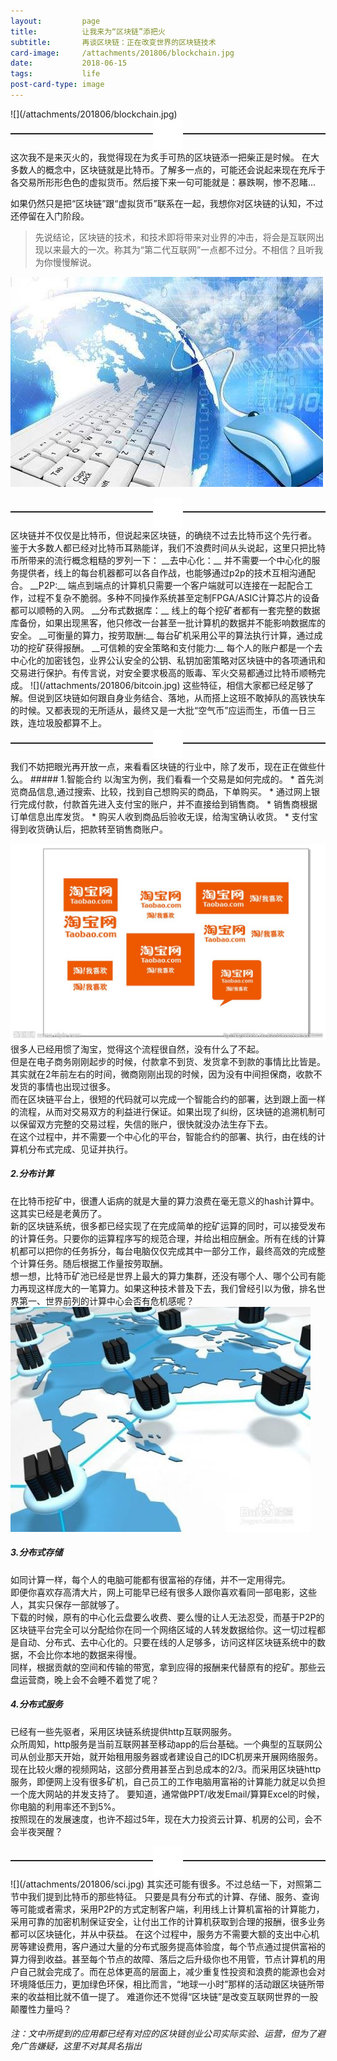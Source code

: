 ```yaml
---
layout:         page
title:          让我来为“区块链”添把火
subtitle:      	再谈区块链：正在改变世界的区块链技术
card-image:		/attachments/201806/blockchain.jpg
date:           2018-06-15
tags:           life
post-card-type: image
---
```

<link rel="stylesheet" type="text/css" href="{{ "/assets/css/sectors.css" | prepend: site.baseurl }}">
![](/attachments/201806/blockchain.jpg)
<section style="text-align: center; height: 50px;"><section style="width:48px;height:48px;color:#fff;font-size:16px;line-height:48px;display:inline-block;text-align:center;background-image:url(http://image2.135editor.com/mmbiz_gif/yqVAqoZvDibElUrxgDE4QeKBff3ehKBcxKdGhmMbTCFtF1y4BYviab1IbDHuSvqYyrFUFdicSOrOMABzH2nfYVm0A/0?wx_fmt=gif);background-repeat:no-repeat;background-size:100%;background-position:0;margin:0 auto;background-color:rgb(255,255,255);"><p style="margin:10px;padding:0px;font-size:16px;text-align:center;font-weight:bold;color:#ffffff"><span>1</span></p></section><section style="height:2px;background-color:rgb(34,33,33);margin-top:-26px;"></section></section>
这次我不是来灭火的，我觉得现在为炙手可热的区块链添一把柴正是时候。  
在大多数人的概念中，区块链就是比特币。了解多一点的，可能还会说起来现在充斥于各交易所形形色色的虚拟货币。然后接下来一句可能就是：暴跌啊，惨不忍睹...   

如果仍然只是把“区块链”跟“虚拟货币”联系在一起，我想你对区块链的认知，不过还停留在入门阶段。  
>先说结论，区块链的技术，和技术即将带来对业界的冲击，将会是互联网出现以来最大的一次。称其为“第二代互联网”一点都不过分。不相信？且听我为你慢慢解说。  

![](/attachments/201806/bc1.jpg)
<section style="text-align: center; height: 50px;"><section style="width:48px;height:48px;color:#fff;font-size:16px;line-height:48px;display:inline-block;text-align:center;background-image:url(http://image2.135editor.com/mmbiz_gif/yqVAqoZvDibElUrxgDE4QeKBff3ehKBcxKdGhmMbTCFtF1y4BYviab1IbDHuSvqYyrFUFdicSOrOMABzH2nfYVm0A/0?wx_fmt=gif);background-repeat:no-repeat;background-size:100%;background-position:0;margin:0 auto;background-color:rgb(255,255,255);"><p style="margin:10px;padding:0px;font-size:16px;text-align:center;font-weight:bold;color:#ffffff"><span>2</span></p></section><section style="height:2px;background-color:rgb(34,33,33);margin-top:-26px;"></section></section>
区块链并不仅仅是比特币，但说起来区块链，的确绕不过去比特币这个先行者。  
鉴于大多数人都已经对比特币耳熟能详，我们不浪费时间从头说起，这里只把比特币所带来的流行概念粗糙的罗列一下：  
__去中心化：__ 并不需要一个中心化的服务提供者，线上的每台机器都可以各自作战，也能够通过p2p的技术互相沟通配合。  
__P2P:__ 端点到端点的计算机只需要一个客户端就可以连接在一起配合工作，过程不复杂不脆弱。多种不同操作系统甚至定制FPGA/ASIC计算芯片的设备都可以顺畅的入网。  
__分布式数据库：__ 线上的每个挖矿者都有一套完整的数据库备份，如果出现黑客，他只修改一台甚至一批计算机的数据并不能影响数据库的安全。  
__可衡量的算力，按劳取酬:__ 每台矿机采用公平的算法执行计算，通过成功的挖矿获得报酬。  
__可信赖的安全策略和支付能力:__ 每个人的账户都是一个去中心化的加密钱包，业界公认安全的公钥、私钥加密策略对区块链中的各项通讯和交易进行保护。有传言说，对安全要求极高的贩毒、军火交易都通过比特币顺畅完成。  
![](/attachments/201806/bitcoin.jpg)
这些特征，相信大家都已经足够了解。但说到区块链如何跟自身业务结合、落地，从而搭上这班不敢掉队的高铁快车的时候。又都表现的无所适从，最终又是一大批“空气币”应运而生，币值一日三跌，连垃圾股都算不上。   

<section style="text-align: center; height: 50px;"><section style="width:48px;height:48px;color:#fff;font-size:16px;line-height:48px;display:inline-block;text-align:center;background-image:url(http://image2.135editor.com/mmbiz_gif/yqVAqoZvDibElUrxgDE4QeKBff3ehKBcxKdGhmMbTCFtF1y4BYviab1IbDHuSvqYyrFUFdicSOrOMABzH2nfYVm0A/0?wx_fmt=gif);background-repeat:no-repeat;background-size:100%;background-position:0;margin:0 auto;background-color:rgb(255,255,255);"><p style="margin:10px;padding:0px;font-size:16px;text-align:center;font-weight:bold;color:#ffffff"><span>3</span></p></section><section style="height:2px;background-color:rgb(34,33,33);margin-top:-26px;"></section></section>
我们不妨把眼光再开放一点，来看看区块链的行业中，除了发币，现在正在做些什么。  
##### 1.智能合约
以淘宝为例，我们看看一个交易是如何完成的。  
* 首先浏览商品信息,通过搜索、比较，找到自己想购买的商品，下单购买。  
* 通过网上银行完成付款，付款首先进入支付宝的账户，并不直接给到销售商。  
* 销售商根据订单信息出库发货。  
* 购买人收到商品后验收无误，给淘宝确认收货。  
* 支付宝得到收货确认后，把款转至销售商账户。  

![](/attachments/201806/taobao.jpeg)
很多人已经用惯了淘宝，觉得这个流程很自然，没有什么了不起。  
但是在电子商务刚刚起步的时候，付款拿不到货、发货拿不到款的事情比比皆是。其实就在2年前左右的时间，微商刚刚出现的时候，因为没有中间担保商，收款不发货的事情也出现过很多。  
而在区块链平台上，很短的代码就可以完成一个智能合约的部署，达到跟上面一样的流程，从而对交易双方的利益进行保证。如果出现了纠纷，区块链的追溯机制可以保留双方完整的交易过程，失信的账户，很快就没办法生存下去。  
在这个过程中，并不需要一个中心化的平台，智能合约的部署、执行，由在线的计算机分布式完成、见证并执行。  
##### 2.分布计算
在比特币挖矿中，很遭人诟病的就是大量的算力浪费在毫无意义的hash计算中。这其实已经是老黄历了。  
新的区块链系统，很多都已经实现了在完成简单的挖矿运算的同时，可以接受发布的计算任务。只要你的运算程序写的规范合理，并给出相应酬金。所有在线的计算机都可以把你的任务拆分，每台电脑仅仅完成其中一部分工作，最终高效的完成整个计算任务。随后根据工作量按劳取酬。   
想一想，比特币矿池已经是世界上最大的算力集群，还没有哪个人、哪个公司有能力再现这样庞大的一笔算力。如果这种技术普及下去，我们曾经引以为傲，排名世界第一、世界前列的计算中心会否有危机感呢？  
![](/attachments/201806/dist.jpg)

##### 3.分布式存储
如同计算一样，每个人的电脑可能都有很富裕的存储，并不一定用得完。  
即便你喜欢存高清大片，网上可能早已经有很多人跟你喜欢看同一部电影，这些人，其实只保存一部就够了。  
下载的时候，原有的中心化云盘要么收费、要么慢的让人无法忍受，而基于P2P的区块链平台完全可以分配给你在同一个网络区域的人转发数据给你。这一切过程都是自动、分布式、去中心化的。只要在线的人足够多，访问这样区块链系统中的数据，不会比你本地的数据来得慢。  
同样，根据贡献的空间和传输的带宽，拿到应得的报酬来代替原有的挖矿。那些云盘运营商，晚上会不会睡不着觉了呢？  

##### 4.分布式服务
已经有一些先驱者，采用区块链系统提供http互联网服务。  
众所周知，http服务是当前互联网甚至移动app的后台基础。一个典型的互联网公司从创业那天开始，就开始租用服务器或者建设自己的IDC机房来开展网络服务。现在比较火爆的视频网站，这部分费用甚至占到总成本的2/3。而采用区块链http服务，即便网上没有很多矿机，自己员工的工作电脑用富裕的计算能力就足以负担一个庞大网站的并发支持了。
要知道，通常做PPT/收发Email/算算Excel的时候，你电脑的利用率还不到5%。  
按照现在的发展速度，也许不超过5年，现在大力投资云计算、机房的公司，会不会半夜哭醒？  

<section style="text-align: center; height: 50px;"><section style="width:48px;height:48px;color:#fff;font-size:16px;line-height:48px;display:inline-block;text-align:center;background-image:url(http://image2.135editor.com/mmbiz_gif/yqVAqoZvDibElUrxgDE4QeKBff3ehKBcxKdGhmMbTCFtF1y4BYviab1IbDHuSvqYyrFUFdicSOrOMABzH2nfYVm0A/0?wx_fmt=gif);background-repeat:no-repeat;background-size:100%;background-position:0;margin:0 auto;background-color:rgb(255,255,255);"><p style="margin:10px;padding:0px;font-size:16px;text-align:center;font-weight:bold;color:#ffffff"><span>4</span></p></section><section style="height:2px;background-color:rgb(34,33,33);margin-top:-26px;"></section></section>
![](/attachments/201806/sci.jpg)
其实还可能有很多。不过总结一下，对照第二节中我们提到比特币的那些特征。  
只要是具有分布式的计算、存储、服务、查询等可能或者需求，采用P2P的方式定制客户端，利用线上计算机富裕的计算能力，采用可靠的加密机制保证安全，让付出工作的计算机获取到合理的报酬，很多业务都可以区块链化，并从中获益。  
在这个过程中，服务方不需要大额的支出中心机房等建设费用，客户通过大量的分布式服务提高体验度，每个节点通过提供富裕的算力得到收益。甚至每个节点的故障、落后之后升级你也不用管，节点计算机的用户自己就会完成了。而在总体更高的层面上，减少重复性投资和浪费的能源也会对环境降低压力，更加绿色环保，相比而言，“地球一小时”那样的活动跟区块链所带来的收益相比就不值一提了。  
难道你还不觉得“区块链”是改变互联网世界的一股颠覆性力量吗？  

###### 注：文中所提到的应用都已经有对应的区块链创业公司实际实验、运营，但为了避免广告嫌疑，这里不对其具名指出

